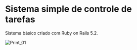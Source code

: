 # Sistema simple de controle de tarefas

Sistema básico criado com Ruby on Rails 5.2.

![Print_01]()

